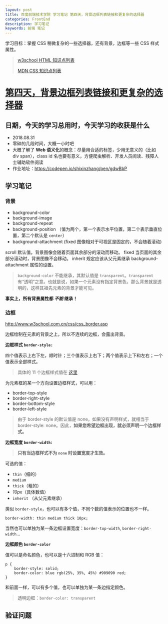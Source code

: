 ```yaml
---
layout: post
title: 百度前端技术学院 学习笔记 第四天，背景边框列表链接和更复杂的选择器
categories: FrontEnd
description: 学习笔记
keywords: 前端 笔记
---
```


学习目标：掌握 CSS 稍微复杂的一些选择器，还有背景，边框等一些 CSS 样式属性。

>[w3school HTML 知识点列表](http://www.w3school.com.cn/tags/html_ref_standardattributes.asp)
>
>[MDN CSS 知识点列表](https://developer.mozilla.org/zh-CN/docs/Learn/CSS/Introduction_to_CSS)

# [第四天，背景边框列表链接和更复杂的选择器](http://ife.baidu.com/course/detail/id/38)



## 日期，今天的学习总用时，今天学习的收获是什么

- 2018.08.31
- 零碎的几段时间，大概一小时吧
- 大概了解了 **Web 语义化**的概念：尽量用合适的标签，少用无意义的（比如 div span），class id 名也要有意义，方便爬虫解析、开发人员阅读、残障人士辅助软件阅读
- 作业地址：https://codepen.io/shixinzhang/pen/gdwBbP

## 学习笔记

### 背景

- background-color
- background-image
- background-repeat
- background-position （值为两个，第一个表示水平位置，第二个表示垂直位置，第二个默认是 ``center``）
- background-attachment (fixed 图像相对于可视区是固定的，不会随着滚动)


scroll	默认值。背景图像会随着页面其余部分的滚动而移动。
fixed	当页面的其余部分滚动时，背景图像不会移动。
inherit	规定应该从父元素继承 background-attachment 属性的设置。

>``background-color`` 不能继承，其默认值是 ``transparent``。``transparent`` 有“透明”之意。也就是说，如果一个元素没有指定背景色，那么背景就是透明的，这样其祖先元素的背景才能可见。

**事实上，所有背景属性都 <em>不能</em> 继承！**

### 边框

http://www.w3school.com.cn/css/css_border.asp

边框绘制在元素的背景之上，所以不连续的边框，会露出背景。

**边框样式 ``border-style: ``**


四个值表示上右下左，顺时针；三个值表示上右下；两个值表示上下和左右；一个值表示全部样式。

>具体的 11 个边框样式值在 [这里](http://www.w3school.com.cn/cssref/pr_border-style.asp)

为元素框的某一个方向设置边框样式，可以用：

- border-top-style
- border-right-style
- border-bottom-style
- border-left-style

>由于 border-style 的默认值是 none，如果没有声明样式，就相当于 border-style: none。因此，**如果您希望边框出现，就必须声明一个边框样式。**

**边框宽度 ``border-width``:**

>**只有当边框样式不为 ``none`` 时设置宽度才生效。**

可选的值：

- ``thin``（细的）
- ``medium``
- ``thick``（粗的）
- <em>10px</em>（具体数值）
- ``inherit`` （从父元素继承）

类似 ``border-style``，也可以有多个值，不同个数的值表示的位置也不一样。

```
border-width: thin medium thick 10px;
```

当然也可以单独为某一条边框设置宽度：``border-top-width``, ``border-right-width``...


**边框颜色 ``border-color``**

值可以是命名颜色，也可以是十六进制和 RGB 值：

```
p {
	border-style: solid;
	border-color: blue rgb(25%, 35%, 45%) #909090 red;
}
```

和前面一样，可以有多个值，也可以单独为某一条边指定颜色。

> 透明边框：``border-color: transparent``

## 验证问题

